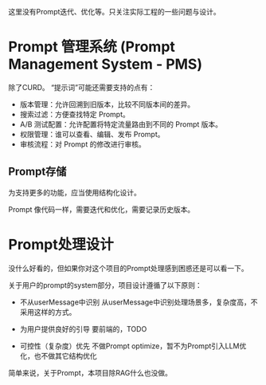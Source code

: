 这里没有Prompt迭代、优化等。只关注实际工程的一些问题与设计。

# Prompt 管理系统 (Prompt Management System - PMS)

除了CURD。
“提示词”可能还需要支持的点有：

- 版本管理：允许回溯到旧版本，比较不同版本间的差异。
- 搜索过滤：方便查找特定 Prompt。
- A/B 测试配置：允许配置将特定流量路由到不同的 Prompt 版本。
- 权限管理：谁可以查看、编辑、发布 Prompt。
- 审核流程：对 Prompt 的修改进行审核。

## Prompt存储

为支持更多的功能，应当使用结构化设计。

Prompt 像代码一样，需要迭代和优化，需要记录历史版本。

# Prompt处理设计

没什么好看的，但如果你对这个项目的Prompt处理感到困惑还是可以看一下。

关于用户的prompt的system部分，项目设计遵循了以下原则：

- 不从userMessage中识别
  从userMessage中识别处理场景多，复杂度高，不采用这样的方式。

- 为用户提供良好的引导
  要前端的，TODO

- 可控性（复杂度）优先
  不做Prompt optimize，暂不为Prompt引入LLM优化，也不做其它结构优化

简单来说，关于Prompt，本项目除RAG什么也没做。